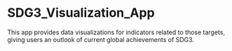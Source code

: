 # SDG3_Visualization_App
This app provides data visualizations for  indicators related to those targets, giving users an outlook of current global achievements of SDG3. 
